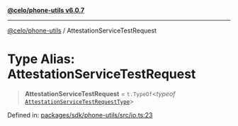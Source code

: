[**@celo/phone-utils v6.0.7**](../README.md)

***

[@celo/phone-utils](../globals.md) / AttestationServiceTestRequest

# Type Alias: AttestationServiceTestRequest

> **AttestationServiceTestRequest** = `t.TypeOf`\<*typeof* [`AttestationServiceTestRequestType`](../variables/AttestationServiceTestRequestType.md)\>

Defined in: [packages/sdk/phone-utils/src/io.ts:23](https://github.com/celo-org/developer-tooling/blob/master/packages/sdk/phone-utils/src/io.ts#L23)
